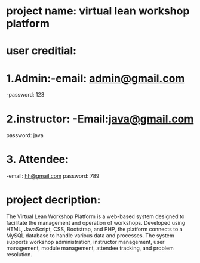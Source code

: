 
# project name: virtual lean workshop platform
# user creditial:
# 1.Admin:-email: admin@gmail.com
-password: 123
# 2.instructor: -Email:java@gmail.com
password: java
# 3. Attendee:
-email: hh@gmail.com
password: 789
# project decription:
The Virtual Lean Workshop Platform is a web-based system designed to facilitate the 
management and operation of workshops. Developed using HTML, JavaScript, CSS, 
Bootstrap, and PHP, the platform connects to a MySQL database to handle various data 
and processes. The system supports workshop administration, instructor management, 
user management, module management, attendee tracking, and problem resolution.




